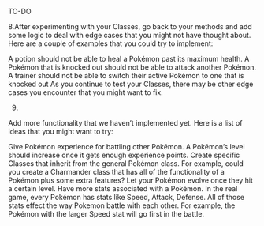 TO-DO

8.After experimenting with your Classes, go back to your methods and add some logic to deal with edge cases that you might not have thought about. Here are a couple of examples that you could try to implement:

A potion should not be able to heal a Pokémon past its maximum health.
A Pokémon that is knocked out should not be able to attack another Pokémon.
A trainer should not be able to switch their active Pokémon to one that is knocked out
As you continue to test your Classes, there may be other edge cases you encounter that you might want to fix.

9.
Add more functionality that we haven’t implemented yet. Here is a list of ideas that you might want to try:

Give Pokémon experience for battling other Pokémon. A Pokémon’s level should increase once it gets enough experience points.
Create specific Classes that inherit from the general Pokémon class. For example, could you create a Charmander class that has all of the functionality of a Pokémon plus some extra features?
Let your Pokémon evolve once they hit a certain level.
Have more stats associated with a Pokémon. In the real game, every Pokémon has stats like Speed, Attack, Defense. All of those stats effect the way Pokemon battle with each other. For example, the Pokémon with the larger Speed stat will go first in the battle.
